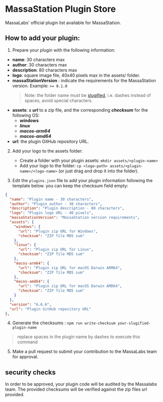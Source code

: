 # MassaStation Plugin Store

MassaLabs' official plugin list available for MassaStation.

## How to add your plugin:

1. Prepare your plugin with the following information:

- **name**: 30 characters max
- **author**: 30 characters max
- **description**: 80 characters max
- **logo**: square image file, 40x40 pixels max in the assets/<plugin-name> folder.
- **massaStationVersion** : indicate the requirements for the MassaStation version. Example: `>= 0.1.0`
  > Note: the <plugin-name> folder name must be [slugified](https://www.npmjs.com/package/slugify), i.e. dashes instead of spaces, avoid special characters.
- **assets**: a **_url_** to a zip file, and the corresponding **_checksum_** for the following OS:
  - **_windows_**
  - **_linux_**
  - **_macos-arm64_**
  - **_macos-amd64_**
- **url**: the plugin GitHub repository URL.

2. Add your logo to the assets folder:

   - Create a folder with your plugin assets: `mkdir assets/<plugin-name>`
   - Add your logo to the folder: `cp <logo-path> assets/<plugin-name>/<logo-name>` (or just drag and drop it into the folder).

3. Edit the `plugins.json` file to add your plugin information following the template below. you can keep the checksum field empty:

```json
{
  "name": "Plugin name - 30 characters",
  "author": "Plugin author - 30 characters",
  "description": "Plugin description - 80 characters",
  "logo": "Plugin logo URL - 40 pixels",
  "massaStationVersion": "MassaStation version requirements",
  "assets": {
    "windows": {
      "url": "Plugin zip URL for Windows",
      "checksum": "ZIP file MD5 sum"
    },
    "linux": {
      "url": "Plugin zip URL for Linux",
      "checksum": "ZIP file MD5 sum"
    },
    "macos-arm64": {
      "url": "Plugin zip URL for macOS Darwin ARM64",
      "checksum": "ZIP file MD5 sum"
    },
    "macos-amd64": {
      "url": "Plugin zip URL for macOS Darwin AMD64",
      "checksum": "ZIP file MD5 sum"
    }
  },
  "version": "6.6.6",
  "url": "Plugin GitHub repository URL"
},

```
4. Generate the checksums : `npm run write-checksum your-slugified-plugin-name`
> replace spaces in the plugin name by dashes to execute this command
5. Make a pull request to submit your contribution to the MassaLabs team for approval.

## security checks

In order to be approved, your plugin code will be audited by the Massalabs team.
The provided checksums will be verified against the zip files url provided.
